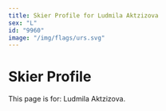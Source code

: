 ```yaml
---
title: Skier Profile for Ludmila Aktzizova
sex: "L"
id: "9960"
image: "/img/flags/urs.svg" 
---
```


# Skier Profile

This page is for: Ludmila Aktzizova.
    